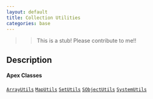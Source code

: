 ```yaml
---
layout: default
title: Collection Utilities
categories: base
---
```


>>This is a stub!  Please contribute to me!!

Description
----------------

#### Apex Classes

[`ArrayUtils`](/api/arrayutils)
[`MapUtils`](/api/maputils)
[`SetUtils`](/api/setutils)
[`SObjectUtils`](/api/sobjectutils)
[`SystemUtils`](/api/systemutils)